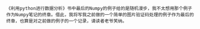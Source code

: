   `《利用python进行数据分析》书中最后的Numpy的例子给的是随机漫步，我不太想用那个例子作为Numpy笔记的终章。借此，我将写我之前做的一个简单的图片验证码处理的例子作为最后的终章，也算是对之前做的例子的一个记录，请读者老爷笑纳。`

   
